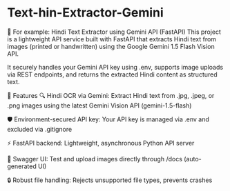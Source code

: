 # Text-hin-Extractor-Gemini


🧠 For example: Hindi Text Extractor using Gemini API (FastAPI) This project is a lightweight API service built with FastAPI that extracts Hindi text from images (printed or handwritten) using the Google Gemini 1.5 Flash Vision API.

It securely handles your Gemini API key using .env, supports image uploads via REST endpoints, and returns the extracted Hindi content as structured text.

🚀 Features 🔍 Hindi OCR via Gemini: Extract Hindi text from .jpg, .jpeg, or .png images using the latest Gemini Vision API (gemini-1.5-flash)

🛡️ Environment-secured API key: Your API key is managed via .env and excluded via .gitignore

⚡ FastAPI backend: Lightweight, asynchronous Python API server

🧪 Swagger UI: Test and upload images directly through /docs (auto-generated UI)

🔒 Robust file handling: Rejects unsupported file types, prevents crashes


